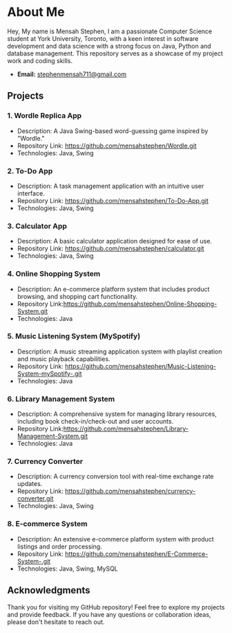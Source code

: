 
<!---
mensahstephen/mensahstephen is a ✨ special ✨ repository because its `README.md` (this file) appears on your GitHub profile.
You can click the Preview link to take a look at your changes.
--->

# About Me

Hey, My name is Mensah Stephen, I am a passionate Computer Science student at York University, Toronto, with a keen interest in software development and data science with a strong focus on Java, Python and database management. This repository serves as a showcase of my project work and coding skills.

- **Email:** stephenmensah711@gmail.com

## Projects

### 1. Wordle Replica App

- Description: A Java Swing-based word-guessing game inspired by "Wordle."
- Repository Link: https://github.com/mensahstephen/Wordle.git
- Technologies: Java, Swing

### 2. To-Do App

- Description: A task management application with an intuitive user interface.
- Repository Link: https://github.com/mensahstephen/To-Do-App.git
- Technologies: Java, Swing

### 3. Calculator App

- Description: A basic calculator application designed for ease of use.
- Repository Link: https://github.com/mensahstephen/calculator.git
- Technologies: Java, Swing

### 4. Online Shopping System

- Description: An e-commerce platform system that includes product browsing, and shopping cart functionality.
- Repository Link:https://github.com/mensahstephen/Online-Shopping-System.git
- Technologies: Java

### 5. Music Listening System (MySpotify)

- Description: A music streaming application system with playlist creation and music playback capabilities.
- Repository Link: https://github.com/mensahstephen/Music-Listening-System-mySpotify-.git
- Technologies: Java

### 6. Library Management System

- Description: A comprehensive system for managing library resources, including book check-in/check-out and user accounts.
- Repository Link:https://github.com/mensahstephen/Library-Management-System.git
- Technologies: Java

### 7. Currency Converter

- Description: A currency conversion tool with real-time exchange rate updates.
- Repository Link: https://github.com/mensahstephen/currency-converter.git
- Technologies: Java, Swing

### 8. E-commerce System

- Description: An extensive e-commerce platform system with product listings and order processing.
- Repository Link: https://github.com/mensahstephen/E-Commerce-System-.git
- Technologies: Java, Swing, MySQL

## Acknowledgments

Thank you for visiting my GitHub repository! Feel free to explore my projects and provide feedback. If you have any questions or collaboration ideas, please don't hesitate to reach out.
